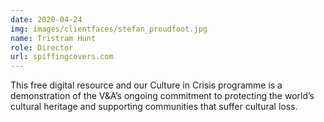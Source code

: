 ```yaml
---
date: 2020-04-24
img: images/clientfaces/stefan_proudfoot.jpg
name: Tristram Hunt
role: Director
url: spiffingcovers.com
---
```


This free digital resource and our Culture in Crisis programme is a demonstration of the V&A’s ongoing commitment to protecting the world’s cultural heritage and supporting communities that suffer cultural loss.
